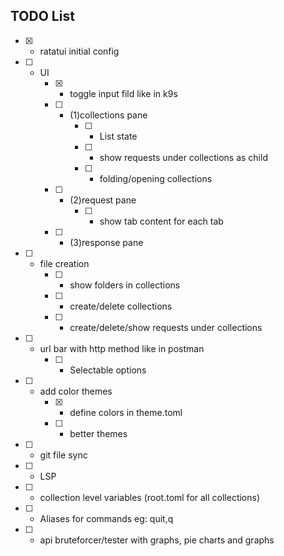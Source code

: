 ## TODO List

- [x] - ratatui initial config
- [ ] - UI
    - [x] - toggle input fild like in k9s
    - [ ] - (1)collections pane
        - [ ] - List state 
        - [ ] - show requests under collections as child
        - [ ] - folding/opening collections
    - [ ] - (2)request pane
        - [ ] - show tab content for each tab
    - [ ] - (3)response pane
- [ ] - file creation
    - [ ] - show folders in collections
    - [ ] - create/delete collections
    - [ ] - create/delete/show requests under collections
- [ ] - url bar with http method like in postman
    - [ ] - Selectable options
- [ ] - add color themes
    - [x] - define colors in theme.toml
    - [ ] - better themes
- [ ] - git file sync
- [ ] - LSP
- [ ] - collection level variables (root.toml for all collections)
- [ ] - Aliases for commands eg: quit,q
- [ ] - api bruteforcer/tester with graphs, pie charts and graphs
